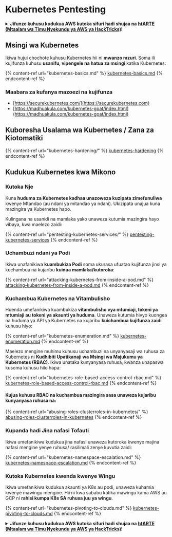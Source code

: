 # Kubernetes Pentesting

<details>

<summary><strong>Jifunze kuhusu kudukua AWS kutoka sifuri hadi shujaa na</strong> <a href="https://training.hacktricks.xyz/courses/arte"><strong>htARTE (Mtaalam wa Timu Nyekundu ya AWS ya HackTricks)</strong></a><strong>!</strong></summary>

Njia nyingine za kusaidia HackTricks:

* Ikiwa unataka kuona **kampuni yako ikitangazwa kwenye HackTricks** au **kupakua HackTricks kwa PDF** Angalia [**MIPANGO YA KUJIUNGA**](https://github.com/sponsors/carlospolop)!
* Pata [**bidhaa rasmi za PEASS & HackTricks**](https://peass.creator-spring.com)
* Gundua [**Familia ya PEASS**](https://opensea.io/collection/the-peass-family), mkusanyiko wetu wa kipekee wa [**NFTs**](https://opensea.io/collection/the-peass-family)
* **Jiunge na** 💬 [**Kikundi cha Discord**](https://discord.gg/hRep4RUj7f) au kikundi cha [**telegram**](https://t.me/peass) au **nifuata** kwenye **Twitter** 🐦 [**@carlospolopm**](https://twitter.com/carlospolopm)**.**
* **Shiriki mbinu zako za kudukua kwa kuwasilisha PRs kwa** [**HackTricks**](https://github.com/carlospolop/hacktricks) na [**HackTricks Cloud**](https://github.com/carlospolop/hacktricks-cloud) repos za github.

</details>

## Msingi wa Kubernetes

Ikiwa hujui chochote kuhusu Kubernetes hii ni **mwanzo mzuri**. Soma ili kujifunza kuhusu **usanifu, vipengele na hatua za msingi** katika Kubernetes:

{% content-ref url="kubernetes-basics.md" %}
[kubernetes-basics.md](kubernetes-basics.md)
{% endcontent-ref %}

### Maabara za kufanya mazoezi na kujifunza

* [https://securekubernetes.com/](https://securekubernetes.com)
* [https://madhuakula.com/kubernetes-goat/index.html](https://madhuakula.com/kubernetes-goat/index.html)

## Kuboresha Usalama wa Kubernetes / Zana za Kiotomatiki

{% content-ref url="kubernetes-hardening/" %}
[kubernetes-hardening](kubernetes-hardening/)
{% endcontent-ref %}

## Kudukua Kubernetes kwa Mikono

### Kutoka Nje

Kuna **huduma za Kubernetes kadhaa unazoweza kuzipata zimefunuliwa** kwenye Mtandao (au ndani ya mitandao ya ndani). Ukizipata unajua kuna mazingira ya Kubernetes hapo.

Kulingana na usanidi na mamlaka yako unaweza kutumia mazingira hayo vibaya, kwa maelezo zaidi:

{% content-ref url="pentesting-kubernetes-services/" %}
[pentesting-kubernetes-services](pentesting-kubernetes-services/)
{% endcontent-ref %}

### Uchambuzi ndani ya Podi

Ikiwa unafanikiwa **kuambukiza Podi** soma ukurasa ufuatao kujifunza jinsi ya kuchambua na kujaribu **kuinua mamlaka/kutoroka**:

{% content-ref url="attacking-kubernetes-from-inside-a-pod.md" %}
[attacking-kubernetes-from-inside-a-pod.md](attacking-kubernetes-from-inside-a-pod.md)
{% endcontent-ref %}

### Kuchambua Kubernetes na Vitambulisho

Huenda umefanikiwa kuambukiza **vitambulisho vya mtumiaji, tokeni ya mtumiaji au tokeni ya akaunti ya huduma**. Unaweza kutumia hivyo kuongea na huduma ya API ya Kubernetes na kujaribu **kuichambua kujifunza zaidi** kuhusu hiyo:

{% content-ref url="kubernetes-enumeration.md" %}
[kubernetes-enumeration.md](kubernetes-enumeration.md)
{% endcontent-ref %}

Maelezo mengine muhimu kuhusu uchambuzi na unyanyasaji wa ruhusa za Kubernetes ni **Kudhibiti Upatikanaji wa Msingi wa Majukumu ya Kubernetes (RBAC)**. Ikiwa unataka kunyanyasa ruhusa, kwanza unapaswa kusoma kuhusu hilo hapa:

{% content-ref url="kubernetes-role-based-access-control-rbac.md" %}
[kubernetes-role-based-access-control-rbac.md](kubernetes-role-based-access-control-rbac.md)
{% endcontent-ref %}

#### Kujua kuhusu RBAC na kuchambua mazingira sasa unaweza kujaribu kunyanyasa ruhusa na:

{% content-ref url="abusing-roles-clusterroles-in-kubernetes/" %}
[abusing-roles-clusterroles-in-kubernetes](abusing-roles-clusterroles-in-kubernetes/)
{% endcontent-ref %}

### Kupanda hadi Jina nafasi Tofauti

Ikiwa umefanikiwa kudukua jina nafasi unaweza kutoroka kwenye majina nafasi mengine yenye ruhusa/ rasilimali zenye kuvutia zaidi:

{% content-ref url="kubernetes-namespace-escalation.md" %}
[kubernetes-namespace-escalation.md](kubernetes-namespace-escalation.md)
{% endcontent-ref %}

### Kutoka Kubernetes kwenda kwenye Wingu

Ikiwa umefanikiwa kudukua akaunti ya K8s au podi, unaweza kuhamia kwenye mawingu mengine. Hii ni kwa sababu katika mawingu kama AWS au GCP ni **rahisi kumpa K8s SA ruhusa juu ya wingu**.

{% content-ref url="kubernetes-pivoting-to-clouds.md" %}
[kubernetes-pivoting-to-clouds.md](kubernetes-pivoting-to-clouds.md)
{% endcontent-ref %}

<details>

<summary><strong>Jifunze kuhusu kudukua AWS kutoka sifuri hadi shujaa na</strong> <a href="https://training.hacktricks.xyz/courses/arte"><strong>htARTE (Mtaalam wa Timu Nyekundu ya AWS ya HackTricks)</strong></a><strong>!</strong></summary>

Njia nyingine za kusaidia HackTricks:

* Ikiwa unataka kuona **kampuni yako ikitangazwa kwenye HackTricks** au **kupakua HackTricks kwa PDF** Angalia [**MIPANGO YA KUJIUNGA**](https://github.com/sponsors/carlospolop)!
* Pata [**bidhaa rasmi za PEASS & HackTricks**](https://peass.creator-spring.com)
* Gundua [**Familia ya PEASS**](https://opensea.io/collection/the-peass-family), mkusanyiko wetu wa kipekee wa [**NFTs**](https://opensea.io/collection/the-peass-family)
* **Jiunge na** 💬 [**Kikundi cha Discord**](https://discord.gg/hRep4RUj7f) au kikundi cha [**telegram**](https://t.me/peass) au **nifuata** kwenye **Twitter** 🐦 [**@carlospolopm**](https://twitter.com/carlospolopm)**.**
* **Shiriki mbinu zako za kudukua kwa kuwasilisha PRs kwa** [**HackTricks**](https://github.com/carlospolop/hacktricks) na [**HackTricks Cloud**](https://github.com/carlospolop/hacktricks-cloud) repos za github.

</details>
